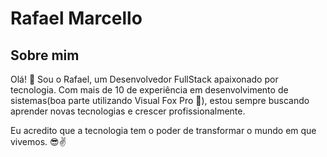 # Rafael Marcello

## Sobre mim

Olá! 👋 Sou o Rafael, um Desenvolvedor FullStack apaixonado por tecnologia. Com mais de 10 de experiência em desenvolvimento de sistemas(boa parte utilizando Visual Fox Pro 😬), estou sempre buscando aprender novas tecnologias e crescer profissionalmente.

Eu acredito que a tecnologia tem o poder de transformar o mundo em que vivemos. 😎✌
